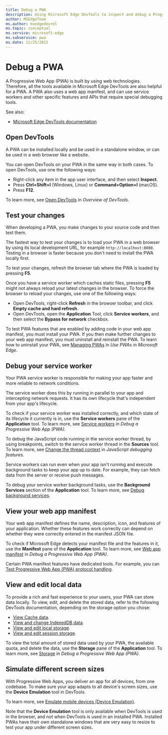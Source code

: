 ```yaml
---
title: Debug a PWA
description: Using Microsoft Edge DevTools to inspect and debug a Progressive Web App (PWA), including its service workers and local storage.
author: MSEdgeTeam
ms.author: msedgedevrel
ms.topic: conceptual
ms.service: microsoft-edge
ms.subservice: pwa
ms.date: 11/25/2022
---
```

# Debug a PWA

A Progressive Web App (PWA) is built by using web technologies.  Therefore, all the tools available in Microsoft Edge DevTools are also helpful for a PWA.  A PWA also uses a web app manifest, and can use service workers and other specific features and APIs that require special debugging tools.

See also:
* [Microsoft Edge DevTools documentation](../../devtools-guide-chromium/landing/index.yml)


<!-- ====================================================================== -->
## Open DevTools

A PWA can be installed locally and be used in a standalone window, or can be used in a web browser like a website.

You can open DevTools on your PWA in the same way in both cases.  To open DevTools, use one the following ways:

* Right-click any item in the app user interface, and then select **Inspect**.
* Press **Ctrl+Shift+I** (Windows, Linux) or **Command+Option+I** (macOS).
* Press **F12**.

To learn more, see [Open DevTools](../../devtools-guide-chromium/overview.md#open-devtools) in _Overview of DevTools_.


<!-- ====================================================================== -->
## Test your changes

When developing a PWA, you make changes to your source code and then test them.

The fastest way to test your changes is to load your PWA in a web browser by using its local development URL, for example `http://localhost:8080`. Testing in a browser is faster because you don't need to install the PWA locally first.

To test your changes, refresh the browser tab where the PWA is loaded by pressing **F5**.

Once you have a service worker which caches static files, pressing **F5** might not always reload your latest changes in the browser. To force the browser to reload your changes, use one of the following ways:

* Open DevTools, right-click **Refresh** in the browser toolbar, and click **Empty cache and hard refresh**.
* Open DevTools, open the **Application** Tool, click **Service workers**, and then select the **Bypass for network** checkbox.

To test PWA features that are enabled by adding code in your web app manifest, you must install your PWA. If you then make further changes to your web app manifest, you must uninstall and reinstall the PWA. To learn how to uninstall your PWA, see [Managing PWAs](../ux.md#managing-pwas) in _Use PWAs in Microsoft Edge_.


<!-- ====================================================================== -->
## Debug your service worker

Your PWA service worker is responsible for making your app faster and more reliable to network conditions.

The service worker does this by running in parallel to your app and intercepting network requests. It has its own lifecycle that's independent from your app's lifecycle.

To check if your service worker was installed correctly, and which state of its lifecycle it currently is in, use the **Service workers** pane of the **Application** tool. To learn more, see [Service workers](../../devtools-guide-chromium/progressive-web-apps/index.md#service-workers) in _Debug a Progressive Web App (PWA)_.

To debug the JavaScript code running in the service worker thread, by using breakpoints, switch to the service worker thread in the **Sources** tool. To learn more, see [Change the thread context](../../devtools-guide-chromium/javascript/reference.md#change-the-thread-context) in _JavaScript debugging features_.

Service workers can run even when your app isn't running and execute background tasks to keep your app up to date. For example, they can fetch data from the server or receive push messages.

To debug your service worker background tasks, use the **Background Services** section of the **Application** tool. To learn more, see [Debug background services](../../devtools-guide-chromium/javascript/background-services.md).


<!-- ====================================================================== -->
## View your web app manifest

Your web app manifest defines the name, description, icon, and features of your application. Whether these features work correctly can depend on whether they were correctly entered in the manifest JSON file.

To check if Microsoft Edge detects your manifest file and the features in it, use the **Manifest** pane of the **Application** tool. To learn more, see [Web app manifest](../../devtools-guide-chromium/progressive-web-apps/index.md#web-app-manifest) in _Debug a Progressive Web App (PWA)_.

Certain PWA manifest features have dedicated tools. For example, you can [Test Progressive Web App (PWA) protocol handling](../../devtools-guide-chromium/progressive-web-apps/protocol-handlers.md).


<!-- ====================================================================== -->
## View and edit local data

To provide a rich and fast experience to your users, your PWA can store data locally. To view, edit, and delete the stored data, refer to the following DevTools documentation, depending on the storage option you chose:

* [View Cache data](../../devtools-guide-chromium/storage/cache.md).
* [View and change IndexedDB data](../../devtools-guide-chromium/storage/indexeddb.md).
* [View and edit local storage](../../devtools-guide-chromium/storage/localstorage.md).
* [View and edit session storage](../../devtools-guide-chromium/storage/sessionstorage.md).

To view the total amount of stored data used by your PWA, the available quota, and delete the data, use the **Storage** pane of the **Application** tool. To learn more, see [Storage](../../devtools-guide-chromium/progressive-web-apps/index.md#storage) in _Debug a Progressive Web App (PWA)_.


<!-- ====================================================================== -->
## Simulate different screen sizes

With Progressive Web Apps, you deliver an app for all devices, from one codebase. To make sure your app adapts to all device's screen sizes, use the **Device Emulation** tool in DevTools.

To learn more, see [Emulate mobile devices (Device Emulation)](../../devtools-guide-chromium/device-mode/index.md).

Note that the **Device Emulation** tool is only available when DevTools is used in the browser, and not when DevTools is used in an installed PWA. Installed PWAs have their own standalone windows that are very easy to resize to test your app under different screen sizes.
